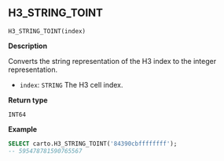 ## H3_STRING_TOINT

```sql:signature
H3_STRING_TOINT(index)
```

**Description**

Converts the string representation of the H3 index to the integer representation.

* `index`: `STRING` The H3 cell index.

**Return type**

`INT64`

**Example**

```sql
SELECT carto.H3_STRING_TOINT('84390cbffffffff');
-- 595478781590765567
```
